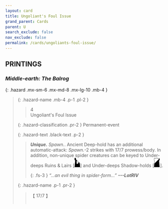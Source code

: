 ```yaml
---
layout: card
title: Ungoliant's Foul Issue
grand_parent: Cards
parent: U
search_exclude: false
nav_exclude: false
permalink: /cards/ungoliants-foul-issue/
---
```


## PRINTINGS


### _Middle-earth: The Balrog_

{: .hazard .mx-sm-6 .mx-md-8 .mx-lg-10 .mb-4 }
> {: .hazard-name .mb-4 .p-1 .pl-2 }
> > <div class="hazard-mp">4</div>
> > <div class="card-name">Ungoliant's Foul Issue</div>
>
> {: .hazard-classification .pr-2 }
> Permanent-event
>
> {: .hazard-text .black-text .p-2 }
> > _**Unique.**_ _Spawn._. Ancient Deep-hold has an additional automatic-attack: _Spawn._-2 strikes with 17/7 prowess/body. In addition, non-unique spider creatures can be keyed to Under-deeps Ruins & Lairs \[![](/assets/images/ruinlair.svg)] and Under-deeps Shadow-holds \[![](/assets/images/shadow-hold.svg)].   
> > 
> > {: .fs-3 } 
> > _“...an evil thing in spider-form...”_ ***---&#65279;LotRIV*** 
>
> {: .hazard-name .p-1 .pr-2 }
> > <div class="card-shield">【 17/7 】</div>
> > <div class="card-corruption">&nbsp;</div>
